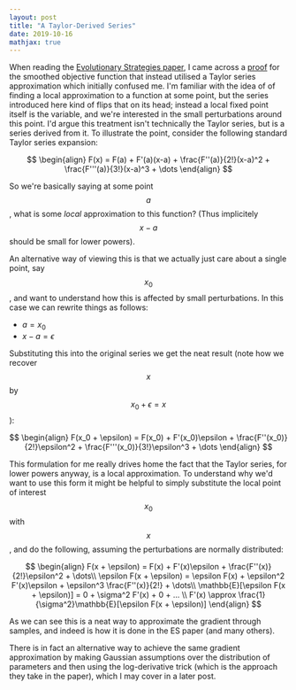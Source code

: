 ```yaml
---
layout: post
title: "A Taylor-Derived Series"
date: 2019-10-16
mathjax: true
---
```


When reading the [Evolutionary Strategies paper](https://arxiv.org/abs/1703.03864), I came across a [proof](https://davidbarber.github.io/blog/2017/04/03/variational-optimisation/) for the smoothed objective function that instead utilised a Taylor series approximation which initially confused me. I'm familiar with the idea of of finding a local approximation to a function at some point, but the series introduced here kind of flips that on its head; instead a local fixed point itself is the variable, and we're interested in the small perturbations around this point. I'd argue this treatment isn't technically the Taylor series, but is a series derived from it. To illustrate the point, consider the following standard Taylor series expansion:

$$
\begin{align}
F(x) = F(a) + F'(a)(x-a) + \frac{F''(a)}{2!}(x-a)^2 + \frac{F'''(a)}{3!}(x-a)^3 + \dots
\end{align}
$$

So we're basically saying at some point $$a$$, what is some *local* approximation to this function? (Thus implicitely $$x-a$$ should be small for lower powers).

An alternative way of viewing this is that we actually just care about a single point, say $$x_0$$, and want to understand how this is affected by small perturbations. In this case we can rewrite things as follows:

* $a = x_0$
* $x-a = \epsilon$

Substituting this into the original series we get the neat result (note how we recover $$x$$ by $$x_0 + \epsilon = x$$):

$$
\begin{align}
F(x_0 + \epsilon) = F(x_0) + F'(x_0)\epsilon + \frac{F''(x_0)}{2!}\epsilon^2 + \frac{F'''(x_0)}{3!}\epsilon^3 + \dots
\end{align}
$$

This formulation for me really drives home the fact that the Taylor series, for lower powers anyway, is a local approximation. To understand why we'd want to use this form it might be helpful to simply substitute the local point of interest $$x_0$$ with $$x$$, and do the following, assuming the perturbations are normally distributed:

$$
\begin{align}
F(x + \epsilon) = F(x) + F'(x)\epsilon + \frac{F''(x)}{2!}\epsilon^2 + \dots\\
\epsilon F(x + \epsilon) = \epsilon F(x) + \epsilon^2 F'(x)\epsilon + \epsilon^3 \frac{F''(x)}{2!} + \dots\\
\mathbb{E}[\epsilon F(x + \epsilon)] = 0 + \sigma^2 F'(x) + 0 + ... \\
F'(x) \approx \frac{1}{\sigma^2}\mathbb{E}[\epsilon F(x + \epsilon)]
\end{align}
$$

As we can see this is a neat way to approximate the gradient through samples, and indeed is how it is done in the ES paper (and many others).

There is in fact an alternative way to achieve the same gradient approximation by making Gaussian assumptions over the distribution of parameters and then using the log-derivative trick (which is the approach they take in the paper), which I may cover in a later post.